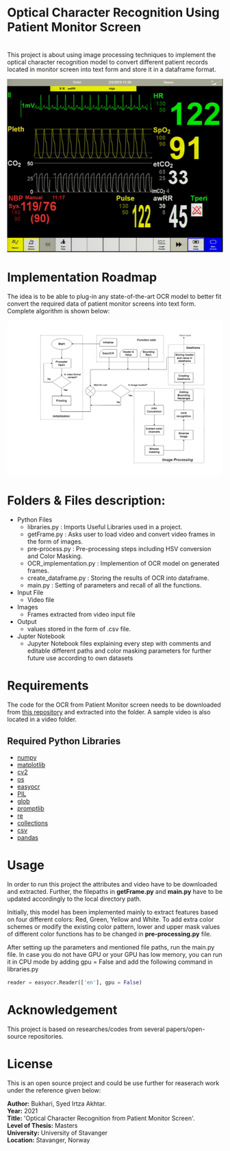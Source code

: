 # Optical Character Recognition Using Patient Monitor Screen 
#
This project is about using image processing techniques to implement the optical character recognition model to convert different patient records located in monitor screen into text form and store it in a dataframe format. 

![Screenshot](https://github.com/itti0322/Optical-Character-Recognition-using-Patient-Monitor-Screen/blob/main/pm.gif)

# Implementation Roadmap
The idea is to be able to plug-in any state-of-the-art OCR model to better fit convert the required data of patient monitor screens into text form. Complete algorithm is shown below:

![Screenshot](https://github.com/itti0322/Optical-Character-Recognition-using-Patient-Monitor-Screen/blob/main/Algorithm%20overview.jpg)


# Folders & Files description:
* Python Files
    * libraries.py : Imports Useful Libraries used in a project.
    * getFrame.py : Asks user to load video and convert video frames in the form of images.
    * pre-process.py : Pre-processing steps including HSV conversion and Color Masking.
    * OCR_implementation.py : Implemention of OCR model on generated frames.
    * create_dataframe.py : Storing the results of OCR into dataframe.
    * main.py : Setting of parameters and recall of all the functions.
* Input File
  * Video file
* Images
    * Frames extracted from video input file
* Output
    * values stored in the form of .csv file.
* Jupter Notebook
   * Jupyter Notebook files explaining every step with comments and editable different paths and color masking parameters for further future use according to own datasets  

# Requirements
The code for the OCR from Patient Monitor screen needs to be downloaded from [this repository]() and extracted into the folder. A sample video is also located in a video folder.

## Required Python Libraries
- [numpy](http://www.numpy.org/)
- [matplotlib](http://matplotlib.org/)
- [cv2](https://pypi.org/project/opencv-python/)
- [os](https://docs.python.org/3/library/os.html)
- [easyocr](https://pypi.org/project/easyocr/)
- [PIL](https://pypi.org/project/Pillow/)
- [glob](https://docs.python.org/3/library/glob.html)
- [promptlib](https://pypi.org/project/promptlib/)
- [re](https://docs.python.org/3/library/re.html)
- [collections](https://docs.python.org/3/library/collections.html)
- [csv](https://docs.python.org/3/library/csv.html)
- [pandas](https://pandas.pydata.org/)

# Usage
In order to run this project the attributes and video have to be downloaded and extracted. Further, the filepaths in __getFrame.py__ and __main.py__ have to be updated accordingly to the local directory path.

Initially, this model has been implemented mainly to extract features based on four different colors: Red, Green, Yellow and White. To add extra color schemes or modify the existing color pattern, lower and upper mask values of different color functions has to be changed in __pre-processing.py__ file. 

After setting up the parameters and mentioned file paths, run the main.py file. In case you do not have GPU or your GPU has low memory, you can run it in CPU mode by adding gpu = False and add the following command in libraries.py
``` python
reader = easyocr.Reader(['en'], gpu = False)
```


# Acknowledgement
This project is based on researches/codes from several papers/open-source repositories.


# License
This is an open source project and could be use further for reaserach work under the reference given below:

**Author:** Bukhari, Syed Irtza Akhtar.\
**Year:** 2021\
**Title:** 'Optical Character Recognition from Patient Monitor Screen'.\
**Level of Thesis:** Masters\
**University:** University of Stavanger\
**Location:** Stavanger, Norway
